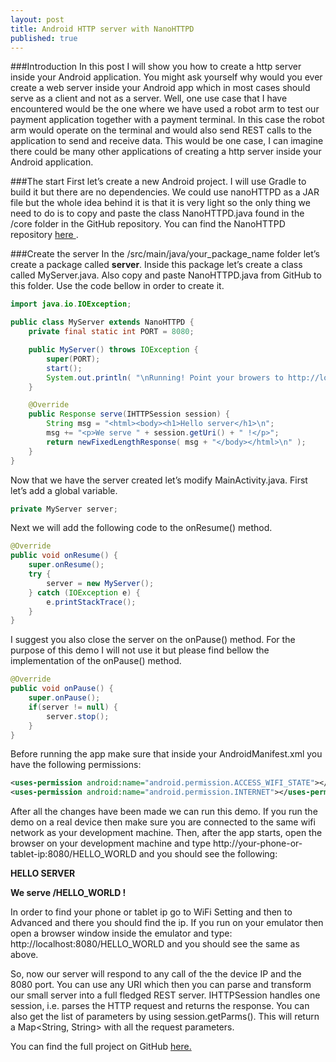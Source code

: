 ```yaml
---
layout: post
title: Android HTTP server with NanoHTTPD
published: true
---
```


###Introduction
In this post I will show you how to create a http server inside your Android application. You might ask yourself why would you ever create a web server inside your Android app which in most cases should serve as a client and not as a server. Well, one use case that I have encountered would be the one where we have used a robot arm to test our payment application together with a payment terminal. In this case the robot arm would operate on the terminal and would also send REST calls to the application to send and receive data. This would be one case, I can imagine there could be many other applications of creating a http server inside your Android application.

###The start
First let’s create a new Android project. I will use Gradle to build it but there are no dependencies. We could use nanoHTTPD as a JAR file but the whole idea behind it is that it is very light so the only thing we need to do is to copy and paste the class NanoHTTPD.java found in the /core folder in the GitHub repository. You can find the NanoHTTPD repository <a href="https://github.com/NanoHttpd/nanohttpd" target="_blank"> here </a>.

###Create the server
In the /src/main/java/your_package_name folder let’s create a package called <b>server</b>. Inside this package let’s create a class called MyServer.java. Also copy and paste NanoHTTPD.java from GitHub to this folder. Use the code bellow in order to create it.

```java
import java.io.IOException;

public class MyServer extends NanoHTTPD {
    private final static int PORT = 8080;

    public MyServer() throws IOException {
        super(PORT);
        start();
        System.out.println( "\nRunning! Point your browers to http://localhost:8080/ \n" );
    }

    @Override
    public Response serve(IHTTPSession session) {
        String msg = "<html><body><h1>Hello server</h1>\n";
        msg += "<p>We serve " + session.getUri() + " !</p>";
        return newFixedLengthResponse( msg + "</body></html>\n" );
    }
}
```

Now that we have the server created let’s modify MainActivity.java. First let’s add a global variable.

```java
private MyServer server;
```

Next we will add the following code to the onResume() method.

```java
@Override
public void onResume() {
    super.onResume();
    try {
        server = new MyServer();
    } catch (IOException e) {
        e.printStackTrace();
    }
}
```
I suggest you also close the server on the onPause() method. For the purpose of this demo I will not use it but please find bellow the implementation of the onPause() method.

```java
@Override
public void onPause() {
    super.onPause();
    if(server != null) {
        server.stop();
    }
}
```

Before running the app make sure that inside your AndroidManifest.xml you have the following permissions:

```xml
<uses-permission android:name="android.permission.ACCESS_WIFI_STATE"></uses-permission>
<uses-permission android:name="android.permission.INTERNET"></uses-permission>
```

After all the changes have been made we can run this demo. If you run the demo on a real device then make sure you are connected to the same wifi network as your development machine. Then, after the app starts, open the browser on your development machine and type http://your-phone-or-tablet-ip:8080/HELLO_WORLD and you should see the following:

<b>
HELLO SERVER

We serve /HELLO_WORLD !
</b>

In order to find your phone or tablet ip go to WiFi Setting and then to Advanced and there you should find the ip.
If you run on your emulator then open a browser window inside the emulator and type: http://localhost:8080/HELLO_WORLD and you should see the same as above.

So, now our server will respond to any call of the the device IP and the 8080 port. You can use any URI which then you can parse and transform our small server into a full fledged REST server.
IHTTPSession handles one session, i.e. parses the HTTP request and returns the response.
You can also get the list of parameters by using session.getParms(). This will return a Map<String, String> with all the request parameters. 

You can find the full project on GitHub <a href="https://github.com/andreivisan/AndroidHttpServer" target="_blank"> here. </a>
